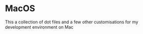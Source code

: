 # MacOS
This a collection of dot files and a few other customisations for my development environment on Mac
